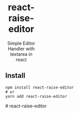 # <div align="center">

<div align="center" style="width: 100px;" >
<h1 align="center">react-raise-editor</h1>

<p align="center">
Simple Editor Handler with textarea in react
</p>
</div>

## Install

    npm install react-raise-editor
    # or
    yarn add react-raise-editor

#   r e a c t - r a i s e - e d i t o r  
 